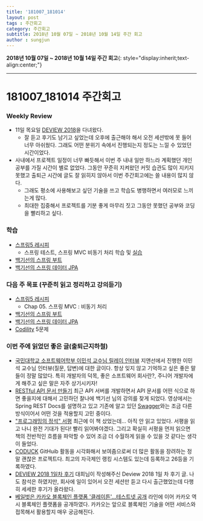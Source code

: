 ```yaml
---
title: '181007_181014'  
layout: post  
tags : 주간회고
category: 주간회고
subtitle: 2018년 10월 07일 ~ 2018년 10월 14일 주간 회고
author : sungjun
---
```


**2018년 10월 07일 ~ 2018년 10월 14일 주간 회고**{: style="display:inherit;text-align:center;"}

---

# 181007_181014 주간회고

### Weekly Review
- 11일 목요일 [DEVIEW 2018](https://deview.kr/2018)을 다녀왔다.
    - 잘 듣고 후기도 남기고 싶었는데 오후에 출근해야 해서 오전 세션밖에 못 들어 너무 아쉬웠다. 그래도 어떤 분위기 속에서 진행되는지 정도는 느낄 수 있었던 시간이었다.
- 사내에서 프로젝트 일정이 너무 빠듯해서 이번 주 내내 일만 하느라 계획했던 개인 공부를 가질 시간이 별로 없었다. 그동안 꾸준히 지켜왔던 커밋 습관도 많이 지키지 못했고 출퇴근 시간에 글도 잘 읽히지 않아서 이번 주간회고에는 쓸 내용이 많지 않다.
    - 그래도 평소에 사용해보고 싶던 기술을 쓰고 학습도 병행하면서 여러모로 느끼는게 많다.
    - 최대한 집중해서 프로젝트를 기분 좋게 마무리 짓고 그동안 못했던 공부와 코딩을 빨리하고 싶다.

### 학습
- [스프링5 레시피](https://book.naver.com/bookdb/book_detail.nhn?bid=13911953)
    - 스프링 테스트, 스프링 MVC 비동기 처리 학습 및 [실습](https://github.com/gwonsungjun/spring-recipes)
- [백기선의 스프링 부트](https://www.inflearn.com/course/%EC%8A%A4%ED%94%84%EB%A7%81%EB%B6%80%ED%8A%B8/)
- [백기선의 스프링 데이터 JPA](https://www.inflearn.com/course/%EC%8A%A4%ED%94%84%EB%A7%81-%EB%8D%B0%EC%9D%B4%ED%84%B0-jpa/)

### 다음 주 목표 (꾸준히 읽고 정리하고 강의듣기)
- [스프링5 레시피](https://book.naver.com/bookdb/book_detail.nhn?bid=13911953) 
    - Chap 05. 스프링 MVC : 비동기 처리 
- [백기선의 스프링 부트](https://www.inflearn.com/course/%EC%8A%A4%ED%94%84%EB%A7%81%EB%B6%80%ED%8A%B8/)
- [백기선의 스프링 데이터 JPA](https://www.inflearn.com/course/%EC%8A%A4%ED%94%84%EB%A7%81-%EB%8D%B0%EC%9D%B4%ED%84%B0-jpa/)
- [Codility](https://www.codility.com/) 5문제

### 이번 주에 읽었던 좋은 글(출퇴근지하철)
- [국민대학교 소프트웨어학부 이민석 교수님 릴레이 인터뷰](http://monthly-jiandson.tistory.com/24) 지앤선에서 진행한 이민석 교수님 인터뷰(질문, 답변)에 대한 글이다. 항상 잊지 않고 기억하고 싶은 좋은 말들이 정말 많았다. 특히 개발자의 덕목, 좋은 소프트웨어 회사란?, 주니어 개발자에게 해주고 싶은 말은 자주 상기시키자!
- [RESTful API 문서 만들기](https://www.youtube.com/watch?v=A3WDAVQP32k) 최근 API 서버를 개발하면서 API 문서를 어떤 식으로 하면 좋을지에 대해서 고민하던 찰나에 백기선 님의 강의를 찾게 되었다. 영상에서는 Spring REST Docs를 설명하고 있고 기존에 알고 있던 [Swagger](https://jojoldu.tistory.com/31)와는 조금 다른 방식이어서 어떤 것을 적용할지 고민 중이다.
- ["프로그래밍의 정석" 서평](https://www.popit.kr/bookreview-principlesofprogramming/) 최근에 이 책 샀었는데... 아직 안 읽고 있었다. 서평을 읽고 나니 완전 기대가 된다! 빨리 읽어봐야겠다. 그리고 확실히 서평을 먼저 읽으면 책의 전반적인 흐름을 파악할 수 있어 조금 더 수월하게 읽을 수 있을 것 같다는 생각이 들었다.
- [CODUCK](https://co-duck.com/about) GitHuib 활동을 시각화해서 보여줌으로써 더 많은 활동을 장려하는 정말 괜찮은 프로젝트다. 최고의 자극제인 랭킹 시스템도 있는데 등록하고 26등을 기록하였다. 
- [DEVIEW 2018 1일차 후기](https://www.popit.kr/deview-2018-1%EC%9D%BC%EC%B0%A8-%ED%9B%84%EA%B8%B0/) 대희님이 작성해주신 Deview 2018 1일 차 후기 글. 나도 참석은 하였지만, 회사에 일이 있어서 오전 세션만 듣고 다시 출근했었는데 다행히 세세한 후기가 올라왔다.
- [베일벗은 카카오 블록체인 플랫폼 '클레이튼'…테스트넷 공개](https://m.news.naver.com/read.nhn?mode=LSD&mid=sec&sid1=105&oid=421&aid=0003625069) 라인에 이어 카카오 역시 블록체인 플랫폼을 공개하였다. 카카오는 앞으로 블록체인 기술을 어떤 서비스와 접목해서 활용할지 매우 궁금해진다. 